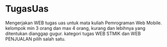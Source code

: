 # TugasUas
Mengerjakan WEB tugas uas untuk mata kuliah Pemrograman Web Mobile. kelompok min 3 orang dan max 4 orang, kurang dan lebihnya yang ditentukan dianggap gugur. kategori tugas WEB STMIK dan WEB PENJUALAN pilih salah satu.
